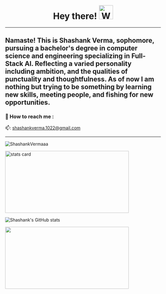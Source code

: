   <h1 align="center">Hey there!
  <img src="https://raw.githubusercontent.com/nixin72/nixin72/master/wave.gif" 
         alt="Waving hand animated gif"
         height="45"
         width="45" />
</h1>


-------------------------------------------------------------------------------------------------------------------------------------------------------------------
Namaste! This is Shashank Verma, sophomore, pursuing a bachelor's degree in computer science and engineering specializing in Full-Stack AI. Reflecting a varied personality including ambition, and the qualities of punctuality and thoughtfulness. As of now I am nothing but trying to be something by learning new skills, 
                                                  meeting people, and fishing for new opportunities.
-------------------------------------------------------------------------------------------------------------------------------------------------------------------

### :open_file_folder: How to reach me :

📫: shashankverma.1022@gmail.com

-------------------------------------------------------------------------------------------------------------------------------------------------------------------

<p align="left"> <img src="https://komarev.com/ghpvc/?username=ShashankVermaaa&label=Profile%20views&color=0e75b6&style=flat" alt="ShashankVermaaa" /> </p>
<p><p>
</p>
<img align= "center" alt= "stats card" height="200px" width="400" src="https://streak-stats.demolab.com/?user=ShashankVermaaa&theme=react&hide_border=true&date_format=j%20M%5B%20Y%5D">


![Shashank's GitHub stats](https://github-readme-stats.vercel.app/api?username=ShashankVermaaa&theme=dark&show_icons=true)

<p>
</p>
<img align= "center" height="200px" width="400" src="https://github-readme-stats.vercel.app/api/top-langs/?username=ShashankVermaaa&theme=react&layout=compact&hide_border=true" />
</p>



